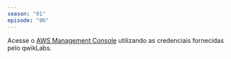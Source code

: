 ```yaml
---
season: "01"
episode: "06"
---
```

Acesse o [AWS Management Console](http://aws.amazon.com/console) utilizando as credenciais fornecidas pelo qwikLabs.